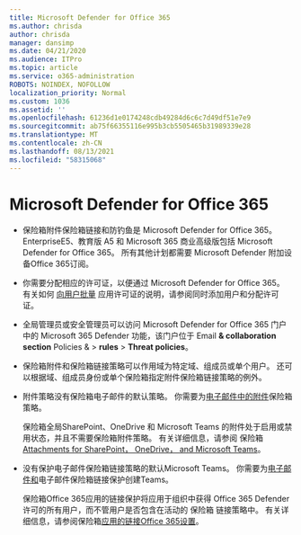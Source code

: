 ```yaml
---
title: Microsoft Defender for Office 365
ms.author: chrisda
author: chrisda
manager: dansimp
ms.date: 04/21/2020
ms.audience: ITPro
ms.topic: article
ms.service: o365-administration
ROBOTS: NOINDEX, NOFOLLOW
localization_priority: Normal
ms.custom: 1036
ms.assetid: ''
ms.openlocfilehash: 61236d1e0174248cdb49284d6c6c7d49df51e7e9
ms.sourcegitcommit: ab75f66355116e995b3cb5505465b31989339e28
ms.translationtype: MT
ms.contentlocale: zh-CN
ms.lasthandoff: 08/13/2021
ms.locfileid: "58315068"
---
```

# <a name="microsoft-defender-for-office-365"></a>Microsoft Defender for Office 365

- 保险箱附件保险箱链接和防钓鱼是 Microsoft Defender for Office 365。 EnterpriseE5、教育版 A5 和 Microsoft 365 商业高级版包括 Microsoft Defender for Office 365。 所有其他计划都需要 Microsoft Defender 附加设备Office 365订阅。

- 你需要分配相应的许可证，以便通过 Microsoft Defender for Office 365。 有关如何 [向用户批量](https://docs.microsoft.com/microsoft-365/admin/add-users/add-users) 应用许可证的说明，请参阅同时添加用户和分配许可证。

- 全局管理员或安全管理员可以访问 Microsoft Defender for Office 365 门户中的 Microsoft 365 Defender 功能，该门户位于 Email **& collaboration section** Policies & \> **rules** \> **Threat policies**。

- 保险箱附件和保险箱链接策略可以作用域为特定域、组成员或单个用户。 还可以根据域、组成员身份或单个保险箱指定附件保险箱链接策略的例外。

- 附件策略没有保险箱电子邮件的默认策略。 你需要为[电子邮件中的附件](https://docs.microsoft.com/microsoft-365/security/office-365-security/set-up-safe-attachments-policies)保险箱策略。

  保险箱全局SharePoint、OneDrive 和 Microsoft Teams 的附件处于启用或禁用状态，并且不需要保险箱附件策略。 有关详细信息，请参阅 保险箱[Attachments for SharePoint， OneDrive， and Microsoft Teams](https://docs.microsoft.com/microsoft-365/security/office-365-security/mdo-for-spo-odb-and-teams)。

- 没有保护电子邮件保险箱链接策略的默认Microsoft Teams。 你需要为[电子邮件和](https://docs.microsoft.com/microsoft-365/security/office-365-security/set-up-safe-links-policies)电子邮件保险箱链接保护创建Teams。

  保险箱Office 365应用的链接保护将应用于组织中获得 Office 365 Defender 许可的所有用户，而不管用户是否包含在活动的 保险箱 链接策略中。 有关详细信息，请参阅保险箱[应用的链接Office 365设置](https://docs.microsoft.com/microsoft-365/security/office-365-security/safe-links#safe-links-settings-for-office-365-apps)。

